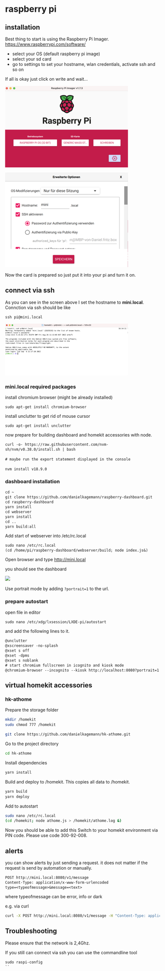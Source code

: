 # raspberry pi 

## installation

Best thing to start is using the Raspberry Pi Imager. 
https://www.raspberrypi.com/software/

- select your OS (default raspberry pi image) 
- select your sd card
- go to settings to set your hostname, wlan credentials, activate ssh and so on

If all is okay just click on write and wait...

![imager](./screens/imager.png)

  
![settings](./screens/settings.png)

Now the card is prepared so just put it into your pi and turn it on.

## connect via ssh

As you can see in the screen above I set the hostname to **mini.local**. Connction via ssh should be like

```
ssh pi@mini.local
```

![ssh](./screens/ssh.png)
### mini.local required packages

install chromium browser (might be already installed)
```
sudo apt-get install chromium-browser
```

install unclutter to get rid of mouse cursor

```
sudo apt-get install unclutter
```

now prepare for building dashboard and homekit accessories with node.

```
curl -o- https://raw.githubusercontent.com/nvm-sh/nvm/v0.38.0/install.sh | bash

# maybe run the export statement displayed in the console

nvm install v18.9.0
```


### dashboard installation

```
cd ~
git clone https://github.com/danielkagemann/raspberry-dashboard.git
cd raspberry-dashboard
yarn install
cd webserver 
yarn install
cd ..
yarn build:all
```

Add start of webserver into /etc/rc.local

```
sudo nano /etc/rc.local
(cd /home/pi/raspberry-dashboard/webserver/build; node index.js&)
```

Open browser and type http://mini.local

you should see the dashboard

![](./screens/browser.png)

Use portrait mode by adding `?portrait=1` to the url.

### prepare autostart

open file in editor

```
sudo nano /etc/xdg/lxsession/LXDE-pi/autostart
```

and add the following lines to it.

```
@unclutter
@xscreensaver -no-splash
@xset s off
@xset -dpms
@xset s noblank
# start chromium fullscreen in icognito and kiosk mode
@chromium-browser --incognito --kiosk http://localhost:8080?portrait=1
```

## virtual homekit accessories

### hk-athome

Prepare the storage folder

```bash
mkdir /homekit
sudo chmod 777 /homekit
```

```bash
git clone https://github.com/danielkagemann/hk-athome.git
```

Go to the project directory

```bash
cd hk-athome
```

Install dependencies

```bash
yarn install
```

Build and deploy to /homekit. This copies all data to /homekit.

```bash
yarn build
yarn deploy
```

Add to autostart

```bash
sudo nano /etc/rc.local
(cd /homekit; node athome.js > /homekit/athome.log &)
```

Now you should be able to add this Switch to your homekit environment via PIN code.
Please use code 300-92-008.

## alerts

you can show alerts by just sending a request. it does not matter 
if the request is send by automation or manually.

```
POST http://mini.local:8080/v1/message
Content-Type: application/x-www-form-urlencoded
type=<typeofmessage>&message=<text>
```
where typeofmessage can be error, info or dark

e.g. via curl

```bash
curl -X POST http://mini.local:8080/v1/message -H "Content-Type: application/x-www-form-urlencoded" -d "type=info&message=hi"
```

## Troubleshooting

Please ensure that the network is 2,4Ghz.

If you still can connect via ssh you can use the commandline tool

```
sudo raspi-config
``
